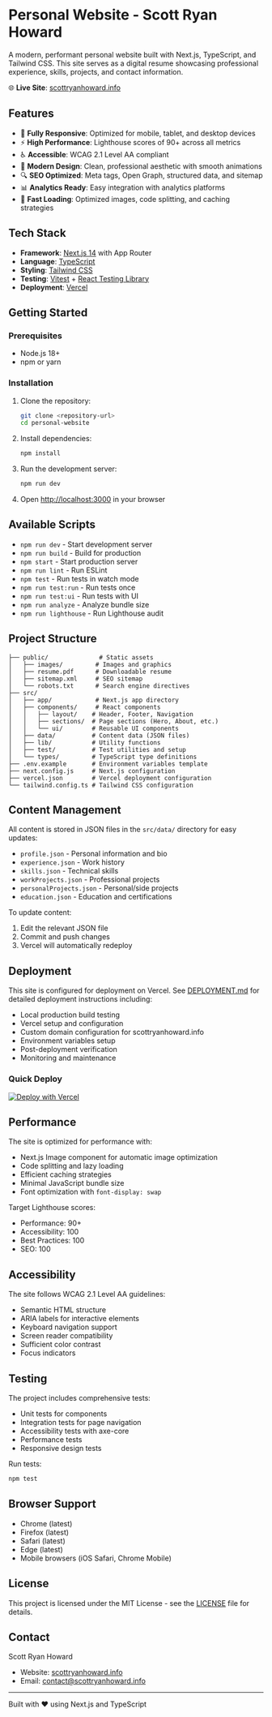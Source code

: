 # Personal Website - Scott Ryan Howard

A modern, performant personal website built with Next.js, TypeScript, and Tailwind CSS. This site serves as a digital resume showcasing professional experience, skills, projects, and contact information.

🌐 **Live Site**: [scottryanhoward.info](https://scottryanhoward.info)

## Features

- 📱 **Fully Responsive**: Optimized for mobile, tablet, and desktop devices
- ⚡ **High Performance**: Lighthouse scores of 90+ across all metrics
- ♿ **Accessible**: WCAG 2.1 Level AA compliant
- 🎨 **Modern Design**: Clean, professional aesthetic with smooth animations
- 🔍 **SEO Optimized**: Meta tags, Open Graph, structured data, and sitemap
- 📊 **Analytics Ready**: Easy integration with analytics platforms
- 🚀 **Fast Loading**: Optimized images, code splitting, and caching strategies

## Tech Stack

- **Framework**: [Next.js 14](https://nextjs.org/) with App Router
- **Language**: [TypeScript](https://www.typescriptlang.org/)
- **Styling**: [Tailwind CSS](https://tailwindcss.com/)
- **Testing**: [Vitest](https://vitest.dev/) + [React Testing Library](https://testing-library.com/react)
- **Deployment**: [Vercel](https://vercel.com/)

## Getting Started

### Prerequisites

- Node.js 18+ 
- npm or yarn

### Installation

1. Clone the repository:
   ```bash
   git clone <repository-url>
   cd personal-website
   ```

2. Install dependencies:
   ```bash
   npm install
   ```

3. Run the development server:
   ```bash
   npm run dev
   ```

4. Open [http://localhost:3000](http://localhost:3000) in your browser

## Available Scripts

- `npm run dev` - Start development server
- `npm run build` - Build for production
- `npm start` - Start production server
- `npm run lint` - Run ESLint
- `npm test` - Run tests in watch mode
- `npm run test:run` - Run tests once
- `npm run test:ui` - Run tests with UI
- `npm run analyze` - Analyze bundle size
- `npm run lighthouse` - Run Lighthouse audit

## Project Structure

```
├── public/              # Static assets
│   ├── images/         # Images and graphics
│   ├── resume.pdf      # Downloadable resume
│   ├── sitemap.xml     # SEO sitemap
│   └── robots.txt      # Search engine directives
├── src/
│   ├── app/            # Next.js app directory
│   ├── components/     # React components
│   │   ├── layout/    # Header, Footer, Navigation
│   │   ├── sections/  # Page sections (Hero, About, etc.)
│   │   └── ui/        # Reusable UI components
│   ├── data/          # Content data (JSON files)
│   ├── lib/           # Utility functions
│   ├── test/          # Test utilities and setup
│   └── types/         # TypeScript type definitions
├── .env.example       # Environment variables template
├── next.config.js     # Next.js configuration
├── vercel.json        # Vercel deployment configuration
└── tailwind.config.ts # Tailwind CSS configuration
```

## Content Management

All content is stored in JSON files in the `src/data/` directory for easy updates:

- `profile.json` - Personal information and bio
- `experience.json` - Work history
- `skills.json` - Technical skills
- `workProjects.json` - Professional projects
- `personalProjects.json` - Personal/side projects
- `education.json` - Education and certifications

To update content:
1. Edit the relevant JSON file
2. Commit and push changes
3. Vercel will automatically redeploy

## Deployment

This site is configured for deployment on Vercel. See [DEPLOYMENT.md](./DEPLOYMENT.md) for detailed deployment instructions including:

- Local production build testing
- Vercel setup and configuration
- Custom domain configuration for scottryanhoward.info
- Environment variables setup
- Post-deployment verification
- Monitoring and maintenance

### Quick Deploy

[![Deploy with Vercel](https://vercel.com/button)](https://vercel.com/new/clone?repository-url=<repository-url>)

## Performance

The site is optimized for performance with:

- Next.js Image component for automatic image optimization
- Code splitting and lazy loading
- Efficient caching strategies
- Minimal JavaScript bundle size
- Font optimization with `font-display: swap`

Target Lighthouse scores:
- Performance: 90+
- Accessibility: 100
- Best Practices: 100
- SEO: 100

## Accessibility

The site follows WCAG 2.1 Level AA guidelines:

- Semantic HTML structure
- ARIA labels for interactive elements
- Keyboard navigation support
- Screen reader compatibility
- Sufficient color contrast
- Focus indicators

## Testing

The project includes comprehensive tests:

- Unit tests for components
- Integration tests for page navigation
- Accessibility tests with axe-core
- Performance tests
- Responsive design tests

Run tests:
```bash
npm test
```

## Browser Support

- Chrome (latest)
- Firefox (latest)
- Safari (latest)
- Edge (latest)
- Mobile browsers (iOS Safari, Chrome Mobile)

## License

This project is licensed under the MIT License - see the [LICENSE](LICENSE) file for details.

## Contact

Scott Ryan Howard
- Website: [scottryanhoward.info](https://scottryanhoward.info)
- Email: contact@scottryanhoward.info

---

Built with ❤️ using Next.js and TypeScript

